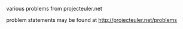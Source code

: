 various problems from projecteuler.net

problem statements may be found at http://projecteuler.net/problems